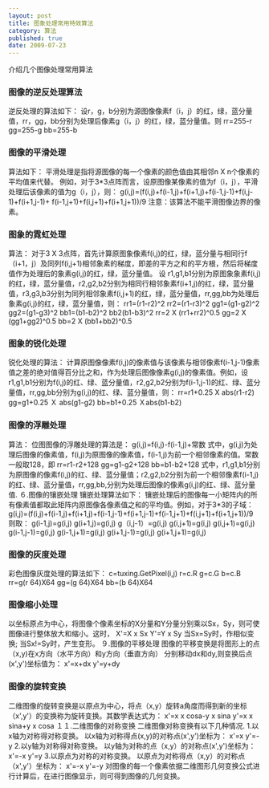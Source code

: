 ```yaml
---
layout: post
title: 图象处理常用特效算法
category: 算法
published: true
date: 2009-07-23
---
```


介绍几个图像处理常用算法

<!-- more -->

### 图像的逆反处理算法
逆反处理的算法如下：
设r，g，b分别为源图像像素f（i，j）的红，绿，蓝分量值，rr，gg，bb分别为处理后像素g（i，j）的红，绿，蓝分量值。则
rr=255-r
gg=255-g
bb=255-b
### 图像的平滑处理
算法如下：
平滑处理是指将源图像的每一个像素的颜色值由其相邻n X n个像素的平均值来代替。
例如，对于3*3点阵而言，设原图像某像素的值为f（i，j），平滑处理后该像素的值为g（i，j），则：
g(i,j)=(f(i,j)+f(i-1,j)+f(i+1,j)+f(i-1,j-1)+f(i,j-1)+f(i+1,j-1)+
f(i-1,j+1)+f(i,j+1)+f(i+1,j+1))/9
注意：该算法不能平滑图像边界的像素。
### 图象的霓虹处理
算法：
对于3 X 3点阵，首先计算原图象像素f(i,j)的红，绿，蓝分量与相同行f（i+1，j）及同列f(i,j+1)相邻象素的梯度，即差的平方之和的平方根，然后将梯度值作为处理后的象素g(i,j)的红，绿，蓝分量值。
设 r1,g1,b1分别为原图象象素f(i,j)的红，绿，蓝分量值，r2,g2,b2分别为相同行相邻象素f(i+1,j)的红，绿，蓝分量值，r3,g3,b3分别为同列相邻象素f(i,j+1)的红，绿，蓝分量值，rr,gg,bb为处理后象素g(i,j)的红，绿，蓝分量值，则：
rr1=(r1-r2)^2  rr2=(r1-r3)^2
gg1=(g1-g2)^2  gg2=(g1-g3)^2
bb1=(b1-b2)^2  bb2(b1-b3)^2
rr=2 X (rr1+rr2)^0.5
gg=2 X (gg1+gg2)^0.5
bb=2 X (bb1+bb2)^0.5
### 图象的锐化处理
锐化处理的算法：
计算原图像像素f(i,j)的像素值与该像素与相邻像素f(i-1,j-1)像素值之差的绝对值得百分比之和，作为处理后图像像素g(i,j)的像素值。例如，设r1,g1,b1分别为f(i,j)的红、绿、蓝分量值，r2,g2,b2分别为f(i-1,j-1)的红、绿、蓝分量值，rr,gg,bb分别为g(i,j)的红、绿、蓝分量值，则：
rr=r1+0.25 X abs(r1-r2)
gg=g1+0.25 Ｘ abs(g1-g2)
bb=b1+0.25 Ｘabs(b1-b2)
### 图像的浮雕处理
算法：
位图图像的浮雕处理的算法是：
g(i,j)=f(i,j)-f(i-1,j)+常数
式中，g(i,j)为处理后图像的像素值，f(i,j)为原图像的像素值，f(i-1,j)为前一个相邻像素的值。常数一般取128，即
rr=r1-r2+128
gg=g1-g2+128
bb=b1-b2+128
式中，r1,g1,b1分别为原图像的像素f(i,j)的红、绿、蓝分量值；r2,g2,b2分别为前一个相邻像素f(i-1,j)的红、绿、蓝分量值，rr,gg,bb,分别为处理后图像的像素g(i,j)的红、绿、蓝分量值.
６.图像的镶嵌处理
镶嵌处理算法如下：
镶嵌处理后的图像每一小矩阵内的所有像素值都取此矩阵内原图像各像素值之和的平均值。例如，对于3*3的子域：
g(i,j)=(f(i,j)+f(i-1,j)+f(i+1,j)+f(i-1,j-1)+f(i+1,j-1)+f(i-1,j+1)+f(i,j+1)+f(i+1,j+1))/9
则取：
g(i-1,j)=g(i,j)
g(i+1,j)=g(i,j)
g（i,j-1）=g(i,j)
g(i,j+1)=g(i,j)
g(i,j+1)=g(i,j)
g(i-1,j-1)=g(i,j)
g(i-1,j+1)=g(i,j)
g(i+1,j-1)=g(i,j)
g(i+1,j+1)=g(i,j)
### 图像的灰度处理
彩色图像灰度处理的算法如下：
c=tuxing.GetPixel(i,j)
r=c.R
g=c.G
b=c.B
rr=g(r 64)X64
gg=(g 64)X64
bb=(b 64)X64
### 图像缩小处理
以坐标原点为中心，将图像个像素坐标的X分量和Y分量分别乘以Sx，Sy，则可使图像进行整体放大和缩小。这时，
X'=X x Sx
Y'=Y x Sy
当Sx=Sy时，作相似变换;
当Sx!=Sy时，产生变形。
９.图像的平移处理
图像的平移变换是将图形上的点（x,y)在x方向（水平方向）和y方向（垂直方向）
分别移动dx和dy,则变换后点(x',y')坐标值为：
x'=x+dx
y'=y+dy

### 图像的旋转变换
二维图像的旋转变换是以原点为中心，将点（x,y）旋转a角度而得到新的坐标（x',y'）的变换称为旋转变换。其数学表达式为：
x'=x x cosa-y x sina
y'=x x sina+y x cosa
１１.二维图像的对称变换
二维图像对称变换有以下几种情况.
1.以x轴为对称得对称变换。
以x轴为对称得点(x,y)的对称点(x',y')坐标为：
x'=x
y'=-y
2.以y轴为对称得对称变换。
以y轴为对称的点（x,y）的对称点(x',y')坐标为：
x'=-x
y'=y
3.以原点为对称的对称变换。
以原点为对称得点（x,y）的对称点（x',y'）坐标为：
x'=-x
y'=-y
对图像的每一个像素依据二维图形几何变换公式进行计算后，在进行图像显示，则可得到图像的几何变换。

